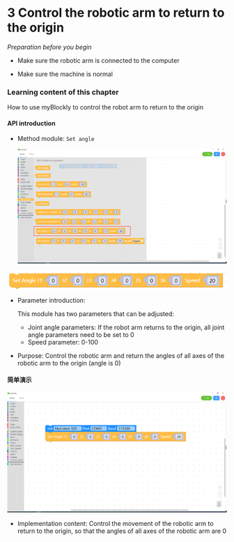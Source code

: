 # 3 Control the robotic arm to return to the origin

<i>Preparation before you begin</i>

- Make sure the robotic arm is connected to the computer

- Make sure the machine is normal

### Learning content of this chapter

How to use myBlockly to control the robot arm to return to the origin

#### API introduction

* Method module: `Set angle`

  <img src="./img/case/go_zero_item.png" style="zoom: 50%;" />



<img src="./img/blocks/mid/8.png"  />

* Parameter introduction:

  This module has two parameters that can be adjusted:

  - Joint angle parameters: If the robot arm returns to the origin, all joint angle parameters need to be set to 0

  * Speed parameter: 0-100

* Purpose: Control the robotic arm and return the angles of all axes of the robotic arm to the origin (angle is 0)

  

#### 简单演示

<img src="./img/case/gozero.png" style="zoom: 50%;" />



* Implementation content: Control the movement of the robotic arm to return to the origin, so that the angles of all axes of the robotic arm are 0
